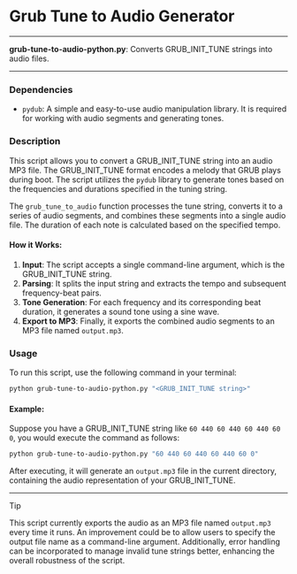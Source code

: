# Grub Tune to Audio Generator

---

**grub-tune-to-audio-python.py**: Converts GRUB_INIT_TUNE strings into audio files.

---

### Dependencies

- `pydub`: A simple and easy-to-use audio manipulation library. It is required for working with audio segments and generating tones.

### Description

This script allows you to convert a GRUB_INIT_TUNE string into an audio MP3 file. The GRUB_INIT_TUNE format encodes a melody that GRUB plays during boot. The script utilizes the `pydub` library to generate tones based on the frequencies and durations specified in the tuning string. 

The `grub_tune_to_audio` function processes the tune string, converts it to a series of audio segments, and combines these segments into a single audio file. The duration of each note is calculated based on the specified tempo. 

#### How it Works:
1. **Input**: The script accepts a single command-line argument, which is the GRUB_INIT_TUNE string.
2. **Parsing**: It splits the input string and extracts the tempo and subsequent frequency-beat pairs.
3. **Tone Generation**: For each frequency and its corresponding beat duration, it generates a sound tone using a sine wave.
4. **Export to MP3**: Finally, it exports the combined audio segments to an MP3 file named `output.mp3`.

### Usage

To run this script, use the following command in your terminal:

```bash
python grub-tune-to-audio-python.py "<GRUB_INIT_TUNE string>"
```

#### Example:

Suppose you have a GRUB_INIT_TUNE string like `60 440 60 440 60 440 60 0`, you would execute the command as follows:

```bash
python grub-tune-to-audio-python.py "60 440 60 440 60 440 60 0"
```

After executing, it will generate an `output.mp3` file in the current directory, containing the audio representation of your GRUB_INIT_TUNE.

---

> [!TIP]  
> This script currently exports the audio as an MP3 file named `output.mp3` every time it runs. An improvement could be to allow users to specify the output file name as a command-line argument. Additionally, error handling can be incorporated to manage invalid tune strings better, enhancing the overall robustness of the script.
